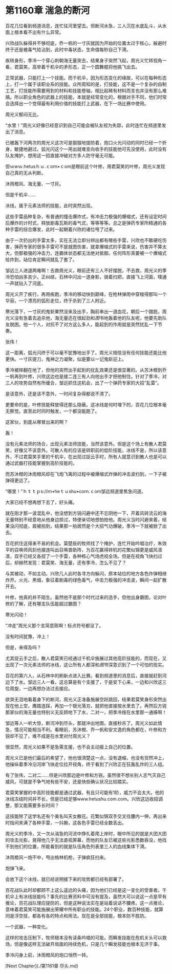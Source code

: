# 第1160章 湍急的断河

百花几位看到频道消息，连忙往河里望去。但断河水急，三人沉在水底乱斗，从水面上根本看不出有什么异常。

兴欣战队躲得并不够彻底，乔一帆的一寸灰就因为开始的位置太过于核心，躲避时终于还是被毒气给沾到，此时中毒状态，生命值每秒自己下滑。

疾转身形，季冷一个穿心刺朝海无量突去，结果身子突然飞起，周光义忙转视角一看，君莫笑，高举着千机伞的矛形态，正一个圆舞棍将他挑飞出去。

正常武器，只能打上一个技能。而千机伞，因为形态变化的缘故，可以在每种形态上，打一个属于该职业系的技能。众所周知的是，打技能，这不是一个复杂的自制工艺，打技能所需要用到的材料和技能卷轴，相比起稀有材料而言也并没有那么难搞。所以职业角色的武器上的技能，本就是经常变化的，根据对手不同，他们时常会选择出一个觉得最有利用价值的技能打上武器，在下一场比赛中使用。

周光义郁闷无比。

“水里！”周光义好像已经意识到自己可能会被队友视为失踪，此时连忙在频道里发出了消息。

已被轰下河两次的周光义这次可是狠狠地提防着，炮口火光闪动的同时已经一个折身，敏捷地避过。弧光闪这个一用出就难变向收手的技能他可先没使用，此时没有队友掩护，想用这一招直接冲破对方多人防守毫无可能。

但ｗwｗ.hetusｈｕ.ｃoｍ•ｃom是眼前这个叶修，用君莫笑的叶修，周光义发现自己真的无从判断。

沐雨橙风、海无量、一寸灰。

但是千机伞……

冰线，属于元素法师的技能，此时突然出现。

这些手雷品种复杂，有普通的撞击爆炸式，有冲击力极强的爆缩式，还有设定时间后爆炸的计时式，释放剧毒瓦斯的毒气式，等等等等。总之是弹药专家所精通的各种手雷的综合爆发，此时一起朝着兴欣的诸位甩了过来。

由于一次扔出的手雷太多，实在无法立即分辨出都有哪些手雷，兴欣也不敢硬吃伤害，弹药专家的很多手雷可不是就图伤害，就拿爆缩式的手雷来说，伤害并不算太大，但那极强的冲击力，连霸体状态都无法绝对抵御。任何阵形真要被一个爆缩式给炸到，站位肯定瞬间就乱了套了。

邹远三人进退两难啊！去救周光义，眼前还有三人不好摆脱，不去救，周光义的季冷恐怕凶多吉少。正纠结，石林中闪出一道身影，骑着扫把，直接飞上河面，噗通一声就钻入了河底。

周光义开了疾行，再用疾跑，季冷的移动快到巅峰，在枪林弹雨中穿梭得那叫一个华丽，一个漂亮的弧形走位，终于杀到了三人附近。

寒光落下，一寸灰的鬼斩果然没来及出手，胸前串出一道血花，朝后一个踉跄。周光义没有急着去追杀他，海无量还在很起劲和*图*书地轰着他的队友呢，他要先助队友脱困。他一个人，对抗不了对方这么多人，能起到的作用就是突然扰乱一下节奏。

张伟！

这一距离，弧光闪终于可以毫不犹豫地出手了。周光义相信没有任何技能还能比他更快。一寸灰提刀，鬼神之力凝聚，似是要以一记鬼斩迎上。

季冷被摔翻在地了，但他的突然出手起到的扰乱效果还是很显著的。从苏沐橙到乔一帆再到叶修，兴欣这边也是接二连三有人向他出手才把他制住。针对了季冷，对三人的攻势自然有所缓合，邹远抓住这机会，出了一个弹药专家的大招“乱雷”。

是该意外，还是该不意外，一时间复杂得都说不清了。

更要命的是，叶修技能释放得还那么隐蔽。这冰线是何时埋下的，百花几位根本毫无察觉。直至此时同时触发，一个都没能跑了。

这家伙，到底从哪冒出来的啊？

轰！

没有元素法师的场合，出现元素法师技能，当然该意外。但是这个场上有散人君莫笑，好像又不该意外。可散人有的应该是转职前的低阶技能，冰线不是，所以该意外，不过君莫笑手里的千机伞，在出现过捉云手时，所有人就意识到散人也是可以通过武器打技能掌握到高阶技能的。

而苏沐橙的沐雨橙风却在飞炮飞离的过程中被爆缩式炸弹的冲击波扫到，一下子被弹得更远了。

“哪里！”ｈｔｔｐs://ｍ•heｔｕshu•coｍ.ｃom邹远频道里焦急问道。

大家已经不想再想下去了，好头痛。

就在刚才那一波混乱中，他没想到方锐闪避中还不忘阴他一下，开着风转流云的海无量特别不经意地从他身边掠过，特便亲切地想拍拍他。周光义当时闪避来着，结果没闪彻底，肩被拍到，结果那一拍居然是个大招气功爆破，季冷一下就被掀了出去。

百花抓住这得来不易的机会。莫楚辰的牧师找了个掩护，连忙开始吟唱治疗，朱效平的召唤师风刻也接连叫出召唤兽助阵，为百花赢得转机的花繁似锦更是威风凛凛，双手已经又各捏了一个手雷，各种核心气场虎视全场。但是在视角飞快扫过后，却赫然发现：君莫笑、海无量，还有季冷，怎么不见了？

与其被动，不如主动。兴欣几人此时各寻方向躲闪，原本站位的地方各色炸弹相继炸开。火光、黑烟，象征着剧毒的绿色毒气，中击力极强的冲击波，瞬间一起扩散开去。

叶修，他真的并不陌生。虽然他不是那个时代过来的选手，但他出身霸图，论对叶修的了解，还有哪支队伍能超过霸图？

寒光闪动！

“冲走”周光义那个言简意赅啊！标点符号都没了。

没有时间犹豫，冲上！

但是，来得及吗？

尤其捉云手之后，散人君莫笑已经通过千机伞施展过其他高阶技能的，而现在，又出现了一次元素法师的冰线，这让所有人都深和*图*书深意识到了一个可怕的现实。

百花的第六人，从石林中的刷新点进入比赛。看到频道里的消息后，直接就赶到河边下了水。邹远三人一看，这总算是有个支援了，于是安下心来，一边和兴欣这三位周旋，一边再想办法过去接应。

欲哭无泪地看着身下的断河，周光义正准备施展空跃跳回，结果君莫笑身形突然出现在他上空，鹰踏连踩，再加一个银光落刃，就把他直接按水里去了。再然后方锐那家伙的海无量也特别义无反顾地下了水，二对一，把季冷按在水里那一通揍啊！

邹远等人一听大惊，断河冲到尽头，那就冲出地图，直接秒杀了。周光义如此情急，情况可能相当不利。看眼前，苏沐橙、乔一帆和安文逸的角色都在，叶修和方锐却不见了，难不成是在水里对付周光义？

很显然，周光义如果不是急需支援，也不会主动报上自己的位置。

周光义已是他们最后的希望了，他也很清楚这一点，没有退缩，也没有贸然冲上，他操纵着季冷沿河岸飞快走位拉开视角，终于看到了兴欣正在狂轰乱炸的三人组。

有了张伟，二对二……但是兴欣那边是叶修和方锐。虽然很不想长别人志气灭自己威风，可就是不争气地有些不安，还是快些确认状况比较踏实。

君莫笑掌握的中高阶技能都是通过武器，有且只可能有1阶，威力不会太大。他的冰线冻结时间并不长，但是已经足够www.hetushu.com.com。兴欣这边收招调整，那又能需要多长时间？

这技能除了这学名还有个美名叫天女散花。花繁似锦双手交叉往腰内一伸，再出来时指间夹满了各种手雷，一抖腕，这各色手雷已经全数丢出。

周光义的季冷，又一次从湍急的河流中挣扎着爬上岸时，眼中所见的就是大团大团的攻击光影，晃得他几乎无法直视屏幕，而他的队友已被这些光影悉数吞没，他找不到他们的位置，所能看到的就是队伍角色列表里三人的血线集体下滑。

沐雨橙风一炮不中，甩出格林机枪，子弹疯狂扫来。

炮弹飞来。

会放下这个冰线，就已经说明接下来的攻势都已经有部署了。

百花战队此时却都顾不上这么遥远的头痛，因为他们已经是这一变化的受害者。千机伞上有冰线技能吗？事先的比赛资料中可没有提及，虽然大可以说这一点是早有推论，百花战队理应提防的，但是这种说法实在是站着说话不腰疼。这一点推论，意味着君莫笑可能施展出荣耀中所有职业的技能。24个职业，数百种技能，就算同是浮空技，都各有各的特点和用法。现在是全部技能，根本防不胜防。

一个武器，一种变化。

这样的攻击压制下，牧师根本没有读条吟唱的可能。而瞬发技能在危机关头可以救场，但是像这样无法破开局面的持续危机，只是几个瞬发技能也根本无济于事。

季冷闪身上前，沐雨橙风的炮口悄然一转。



[Next Chapter](./第1161章 尽头.md)
